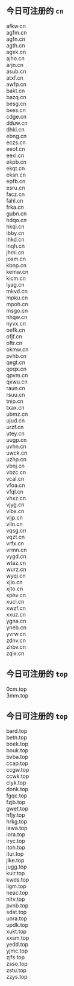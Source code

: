 
## 今日可注册的 `cn`
>
afkw.cn   
agfm.cn   
agfn.cn   
agth.cn   
agxk.cn   
ajho.cn   
arjn.cn   
asub.cn   
atxf.cn   
awfp.cn   
bakt.cn   
bazq.cn   
besg.cn   
bxes.cn   
cdge.cn   
dduw.cn   
dhki.cn   
ebng.cn   
eczs.cn   
eeof.cn   
eexl.cn   
ekpb.cn   
ekqt.cn   
eksn.cn   
epfb.cn   
esru.cn   
facz.cn   
fahl.cn   
frka.cn   
gubn.cn   
hdqo.cn   
hkqi.cn   
ibby.cn   
ihkd.cn   
inqh.cn   
jhmi.cn   
josm.cn   
kbnp.cn   
kemw.cn   
kicm.cn   
lyag.cn   
mkvd.cn   
mpku.cn   
mpoh.cn   
msgo.cn   
nhqw.cn   
nyvx.cn   
oefk.cn   
ofjf.cn   
oftr.cn   
okmw.cn   
pvhb.cn   
qegt.cn   
qoqx.cn   
qpvm.cn   
qxwu.cn   
raun.cn   
rsuu.cn   
tnip.cn   
txax.cn   
ubmz.cn   
ujud.cn   
urzf.cn   
utey.cn   
uugp.cn   
uvhn.cn   
uwck.cn   
uzhp.cn   
vbnj.cn   
vbzc.cn   
vcal.cn   
vfoa.cn   
vfql.cn   
vhxz.cn   
vjyg.cn   
vlbx.cn   
vljp.cn   
vlln.cn   
vqsg.cn   
vqzt.cn   
vrfx.cn   
vrmn.cn   
vygd.cn   
wtaz.cn   
wurz.cn   
wyqi.cn   
xjlo.cn   
xjto.cn   
xphv.cn   
xucl.cn   
xwzf.cn   
xxuz.cn   
ygna.cn   
yneb.cn   
yvrw.cn   
zdnv.cn   
zhbv.cn   
zqix.cn   


## 今日可注册的 `top`
>
0cm.top   
3mm.top   


## 今日可注册的 `top`
>
bard.top   
betn.top   
boek.top   
bouk.top   
bvba.top   
ccap.top   
ccgw.top   
ccwk.top   
clyk.top   
donk.top   
fgqc.top   
fzjb.top   
gwet.top   
hfjy.top   
hrkg.top   
iawa.top   
iora.top   
iryc.top   
itoh.top   
itur.top   
jike.top   
jugg.top   
kuir.top   
kwds.top   
ligm.top   
neac.top   
nltv.top   
pvnb.top   
sdat.top   
uora.top   
updk.top   
xukt.top   
xxsm.top   
yedd.top   
yjmc.top   
zjfs.top   
zsso.top   
zstu.top   
zzys.top   

